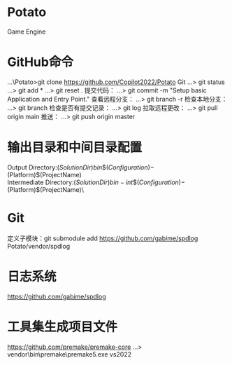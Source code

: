 # Potato
Game Engine

# GitHub命令
...\Potato>git clone https://github.com/Copilot2022/Potato Git
...> git status
...> git add *
...> git reset .
提交代码：           ...> git commit -m "Setup basic Application and Entry Point."
查看远程分支：       ...> git branch -r
检查本地分支：       ...> git branch
检查是否有提交记录： ...> git log
拉取远程更改：       ...> git pull origin main
推送：              ...> git push origin master

# 输出目录和中间目录配置
Output Directory:$(SolutionDir)bin\$(Configuration)-$(Platform)\$(ProjectName)\
Intermediate Directory:$(SolutionDir)bin-int\$(Configuration)-$(Platform)\$(ProjectName)\

# Git

定义子模块：git submodule add https://github.com/gabime/spdlog Potato/vendor/spdlog

# 日志系统
https://github.com/gabime/spdlog

# 工具集生成项目文件
https://github.com/premake/premake-core
...> vendor\bin\premake\premake5.exe vs2022

